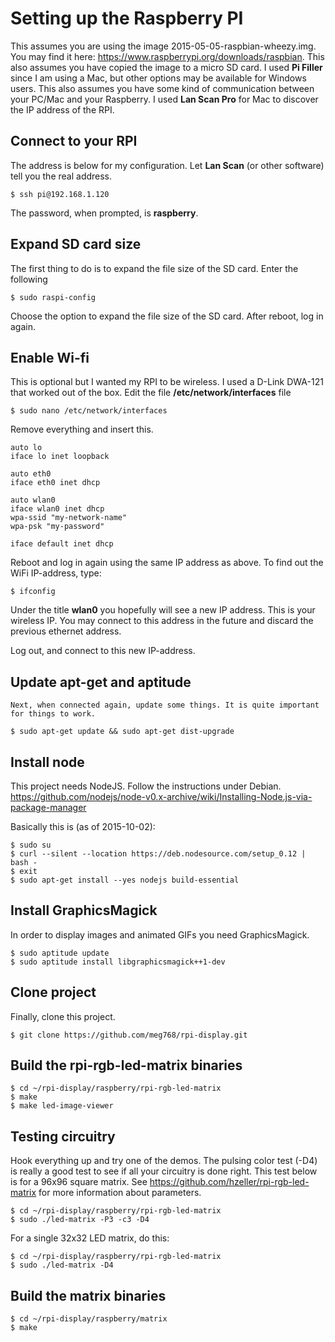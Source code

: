 # Setting up the Raspberry PI

This assumes you are using the image 2015-05-05-raspbian-wheezy.img. You may find it here: https://www.raspberrypi.org/downloads/raspbian.
This also assumes you have copied the image to a micro SD card. I used **Pi Filler** since I am using a Mac, but other options may
be available for Windows users. This also assumes you have some kind of communication between your PC/Mac and your Raspberry.
I used **Lan Scan Pro** for Mac to discover the IP address of the RPI.

## Connect to your RPI
	
The address is below for my configuration. Let **Lan Scan** (or other software) tell you the real address.

	$ ssh pi@192.168.1.120
	
The password, when prompted, is **raspberry**.

## Expand SD card size

The first thing to do is to expand the file size of the SD card. Enter the following

	$ sudo raspi-config
	
Choose the option to expand the file size of the SD card. After reboot, log in again.

## Enable Wi-fi

This is optional but I wanted my RPI to be wireless. I used a D-Link DWA-121 that worked out of the box. 
Edit the file **/etc/network/interfaces** file

	$ sudo nano /etc/network/interfaces

Remove everything and insert this.

	auto lo
	iface lo inet loopback
	
	auto eth0
	iface eth0 inet dhcp
	
	auto wlan0
	iface wlan0 inet dhcp
	wpa-ssid "my-network-name"
	wpa-psk "my-password"
	
	iface default inet dhcp


Reboot and log in again using the same IP address as above. To find out the WiFi IP-address, type:

	$ ifconfig
	
Under the title **wlan0** you hopefully will see a new IP address. This is your wireless IP.
You may connect to this address in the future and discard the previous ethernet address. 

Log out, and connect to this new IP-address.

## Update apt-get and aptitude

	Next, when connected again, update some things. It is quite important for things to work.

	$ sudo apt-get update && sudo apt-get dist-upgrade


## Install node

This project needs NodeJS. Follow the instructions under Debian. https://github.com/nodejs/node-v0.x-archive/wiki/Installing-Node.js-via-package-manager

Basically this is (as of 2015-10-02):

	$ sudo su
	$ curl --silent --location https://deb.nodesource.com/setup_0.12 | bash -
	$ exit
	$ sudo apt-get install --yes nodejs build-essential

## Install GraphicsMagick

In order to display images and animated GIFs you need GraphicsMagick.

	$ sudo aptitude update
	$ sudo aptitude install libgraphicsmagick++1-dev
	
## Clone project

Finally, clone this project.

	$ git clone https://github.com/meg768/rpi-display.git

## Build the rpi-rgb-led-matrix binaries

	$ cd ~/rpi-display/raspberry/rpi-rgb-led-matrix
	$ make
	$ make led-image-viewer

## Testing circuitry

Hook everything up and try one of the demos. The pulsing color test (-D4) 
is really a good test to see if all your circuitry is done right. 
This test below is for a 96x96 square matrix. See https://github.com/hzeller/rpi-rgb-led-matrix 
for more information about parameters.

	$ cd ~/rpi-display/raspberry/rpi-rgb-led-matrix
	$ sudo ./led-matrix -P3 -c3 -D4

For a single 32x32 LED matrix, do this:

	$ cd ~/rpi-display/raspberry/rpi-rgb-led-matrix
	$ sudo ./led-matrix -D4


## Build the matrix binaries

	$ cd ~/rpi-display/raspberry/matrix
	$ make
	


